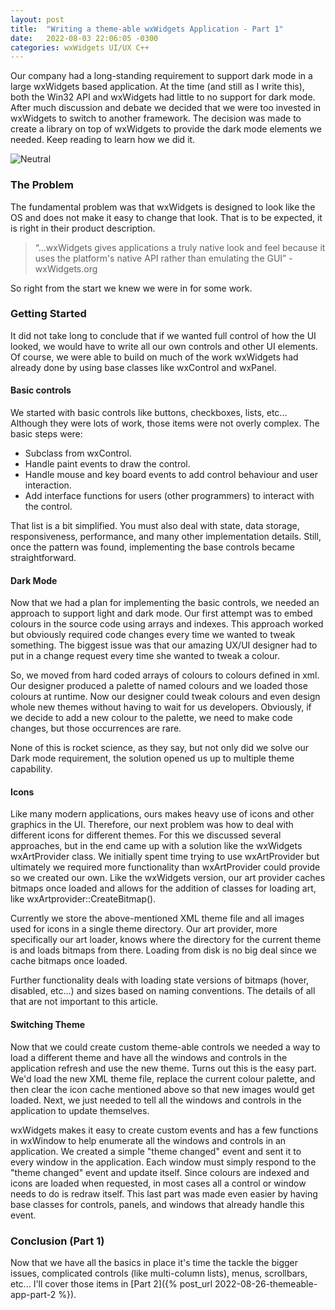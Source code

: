 ```yaml
---
layout: post
title:  "Writing a theme-able wxWidgets Application - Part 1"
date:   2022-08-03 22:06:05 -0300
categories: wxWidgets UI/UX C++
---
```

Our company had a long-standing requirement to support dark mode in a large wxWidgets based application. At the time (and still as I write this), both the Win32 API and wxWidgets had little to no support for dark mode. After much discussion and debate we decided that we were too invested in wxWidgets to switch to another framework. The decision was made to create a library on top of wxWidgets to provide the dark mode elements we needed. Keep reading to learn how we did it. 

![Neutral](/assets/images/aims-themes.png)

### The Problem 
The fundamental problem was that wxWidgets is designed to look like the OS and does not make it easy to change that look. That is to be expected, it is right in their product description. 

> “...wxWidgets gives applications a truly native look and feel because it uses the platform's native API rather than emulating the GUI” - wxWidgets.org

So right from the start we knew we were in for some work.  

### Getting Started 
It did not take long to conclude that if we wanted full control of how the UI looked, we would have to write all our own controls and other UI elements. Of course, we were able to build on much of the work wxWidgets had already done by using base classes like wxControl and wxPanel.  

#### Basic controls 
We started with basic controls like buttons, checkboxes, lists, etc... Although they were lots of work, those items were not overly complex. The basic steps were: 

- Subclass from wxControl. 
- Handle paint events to draw the control. 
- Handle mouse and key board events to add control behaviour and user interaction. 
- Add interface functions for users (other programmers) to interact with the control. 

That list is a bit simplified. You must also deal with state, data storage, responsiveness, performance, and many other implementation details. Still, once the pattern was found, implementing the base controls became straightforward. 

#### Dark Mode 
Now that we had a plan for implementing the basic controls, we needed an approach to support light and dark mode. Our first attempt was to embed colours in the source code using arrays and indexes. This approach worked but obviously required code changes every time we wanted to tweak something. The biggest issue was that our amazing UX/UI designer had to put in a change request every time she wanted to tweak a colour. 

So, we moved from hard coded arrays of colours to colours defined in xml. Our designer produced a palette of named colours and we loaded those colours at runtime. Now our designer could tweak colours and even design whole new themes without having to wait for us developers. Obviously, if we decide to add a new colour to the palette, we need to make code changes, but those occurrences are rare.  

None of this is rocket science, as they say, but not only did we solve our Dark mode requirement, the solution opened us up to multiple theme capability. 

#### Icons 
Like many modern applications, ours makes heavy use of icons and other graphics in the UI. Therefore, our next problem was how to deal with different icons for different themes. For this we discussed several approaches, but in the end came up with a solution like the wxWidgets wxArtProvider class. We initially spent time trying to use wxArtProvider but ultimately we required more functionality than wxArtProvider could provide so we created our own. Like the wxWidgets version, our art provider caches bitmaps once loaded and allows for the addition of classes for loading art, like wxArtprovider::CreateBitmap().  

Currently we store the above-mentioned XML theme file and all images used for icons in a single theme directory. Our art provider, more specifically our art loader, knows where the directory for the current theme is and loads bitmaps from there. Loading from disk is no big deal since we cache bitmaps once loaded. 

Further functionality deals with loading state versions of bitmaps (hover, disabled, etc...) and sizes based on naming conventions. The details of all that are not important to this article. 

#### Switching Theme 
Now that we could create custom theme-able controls we needed a way to load a different theme and have all the windows and controls in the application refresh and use the new theme. Turns out this is the easy part. We'd load the new XML theme file, replace the current colour palette, and then clear the icon cache mentioned above so that new images would get loaded. Next, we just needed to tell all the windows and controls in the application to update themselves. 

wxWidgets makes it easy to create custom events and has a few functions in wxWindow to help enumerate all the windows and controls in an application. We created a simple "theme changed" event and sent it to every window in the application. Each window must simply respond to the "theme changed" event and update itself. Since colours are indexed and icons are loaded when requested, in most cases all a control or window needs to do is redraw itself. This last part was made even easier by having base classes for controls, panels, and windows that already handle this event. 

### Conclusion (Part 1)
Now that we have all the basics in place it's time the tackle the bigger issues, complicated controls (like multi-column lists), menus, scrollbars, etc... I'll cover those items in [Part 2]({% post_url 2022-08-26-themeable-app-part-2 %}).